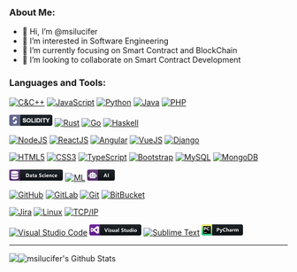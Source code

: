 ### About Me:
- 👋 Hi, I’m @msilucifer
- 👀 I’m interested in Software Engineering
- 🌱 I’m currently focusing on Smart Contract and BlockChain
- 💞️ I’m looking to collaborate on Smart Contract Development

### Languages and Tools:

[![C&C++](https://img.shields.io/badge/-C%20&%20C++-659ad2?style=flat&logo=c%2B%2B&logoColor=ffffff&link=https://github.com/msilucifer/)](https://github.com/msilucifer/)
[![JavaScript](https://img.shields.io/badge/-JavaScript-black?style=flat&logo=javascript&link=https://github.com/msilucifer/)](https://github.com/msilucifer/)
[![Python](https://img.shields.io/badge/-Python-black?style=flat&logo=python&link=https://github.com/msilucifer/)](https://github.com/msilucifer/)
[![Java](https://img.shields.io/badge/Java-orange?style=flat&logo=java&logoColor=white&link=https://github.com/msilucifer/)](https://github.com/msilucifer/)
[![PHP](https://img.shields.io/badge/-PHP-777BB4?style=flat&logo=php&link=https://github.com/msilucifer/)](https://github.com/msilucifer/)

[![Solidity](https://github.com/msilucifer/msilucifer/blob/master/solidity.png)](https://github.com/msilucifer/)
[![Rust](https://img.shields.io/badge/Rust-black?style=flat&logo=rust&logoColor=white&link=https://github.com/msilucifer/)](https://github.com/msilucifer/)
[![Go](https://img.shields.io/badge/-Go-00ADD8?style=flat&logo=go&logoColor=white&link=https://github.com/msilucifer/)](https://github.com/msilucifer/)
[![Haskell](https://img.shields.io/badge/-Haskell-5D4F85?style=flat&logo=haskell&logoColor=white&link=https://github.com/msilucifer/)](https://github.com/msilucifer/)

[![NodeJS](https://img.shields.io/badge/-Node.js-181717?style=flat&logo=nodedotjs&logoColor=white&link=https://github.com/msilucifer/)](https://github.com/msilucifer/) 
[![ReactJS](https://img.shields.io/badge/-ReactJS-61DAFB?style=flat&logo=react&logoColor=white&link=https://github.com/msilucifer/)](https://github.com/msilucifer/) 
[![Angular](https://img.shields.io/badge/-Angular-DD0031?style=flat&logo=angular&logoColor=white&link=https://github.com/msilucifer/)](https://github.com/msilucifer/) 
[![VueJS](https://img.shields.io/badge/VueJS-41B883??style=flat&logo=vue.js&logoColor=white&link=https://github.com/msilucifer/)](https://github.com/msilucifer/) 
[![Django](https://img.shields.io/badge/-django-black?style=flat&logo=django)](https://github.com/msilucifer/)

[![HTML5](https://img.shields.io/badge/-HTML5-E34F26?style=flat&logo=html5&logoColor=white&link=https://github.com/msilucifer/)](https://github.com/msilucifer/) 
[![CSS3](https://img.shields.io/badge/-CSS3-1572B6?style=flat&logo=css3&link=https://github.com/msilucifer/)](https://github.com/msilucifer/) 
[![TypeScript](https://img.shields.io/badge/TypeScript-black?style=flat&logo=typescript&link=https://github.com/msilucifer/)](https://github.com/msilucifer/)
[![Bootstrap](https://img.shields.io/badge/-Bootstrap-563D7C?style=flat&logo=bootstrap&link=https://github.com/msilucifer/)](https://github.com/msilucifer/)
[![MySQL](https://img.shields.io/badge/-MySQL-black?style=flat&logo=mysql&link=https://github.com/msilucifer/)](https://github.com/msilucifer/)
[![MongoDB](https://img.shields.io/badge/-MongoDB-DDE072?style=flat&logo=mongodb&link=https://github.com/msilucifer/)](https://github.com/msilucifer/)

[![DataScience](https://github.com/SvenCelin/SvenCelin/blob/master/Badges/datascience.png)](https://github.com/msilucifer/)
[![ML](https://img.shields.io/badge/-Machine%20Learning-102230?style=flat)](https://github.com/msilucifer/)
[![AI](https://github.com/SvenCelin/SvenCelin/blob/master/Badges/ai.png)](https://github.com/msilucifer/)

[![GitHub](https://img.shields.io/badge/-GitHub-181717?style=flat&logo=github&link=https://github.com/msilucifer/)](https://github.com/msilucifer/)
[![GitLab](https://img.shields.io/badge/-GitLab-FCA121?style=flat&logo=gitlab&link=https://github.com/msilucifer/)](https://github.com/msilucifer/)
[![Git](https://img.shields.io/badge/-Git-black?style=flat&logo=git&link=https://github.com/msilucifer/)](https://github.com/msilucifer/) 
[![BitBucket](https://img.shields.io/badge/Bitbucket-330F63?style=flat&logo=bitbucket&link=https://github.com/msilucifer/)](https://github.com/msilucifer/)

[![Jira](https://img.shields.io/badge/-Jira-222222?style=flat&logo=jira-software&logoColor=white&logoColor=0052CC)](https://github.com/msilucifer/)
[![Linux](https://img.shields.io/badge/-Linux-222222?style=flat&logo=linux&logoColor=FCC624)](https://github.com/msilucifer/)
[![TCP/IP](https://img.shields.io/badge/-TCP/IP-222222?style=flat&logo=cisco&logoColor=white)](https://github.com/msilucifer/)

[![Visual Studio Code](https://img.shields.io/badge/-VSCode-444444?style=flat&logo=visual-studio-code&logoColor=007ACC)](https://github.com/msilucifer/)
[![Visual Studio](https://github.com/SvenCelin/SvenCelin/blob/master/Badges/visualstudio.png)](https://github.com/msilucifer/)
[![Sublime Text](http://img.shields.io/badge/-Sublime%20Text-3C4858?style=flat&logo=sublime-text)](https://github.com/msilucifer/)
[![PyCharm](https://github.com/SvenCelin/SvenCelin/blob/master/Badges/pycharm.png)](https://github.com/msilucifer/)
<br />

--- 

<img align="left" src="https://github-readme-stats.vercel.app/api/top-langs/?username=msilucifer&theme=white" /> 

<img align="center" alt="msilucifer's Github Stats" src="https://github-readme-stats.vercel.app/api?username=msilucifer&show_icons=true&hide_border=true" /><br /><br />

[github]: https://github.com/msilucifer/

<!---
msilucifer/msilucifer is a ✨ special ✨ repository because its `README.md` (this file) appears on your GitHub profile.
You can click the Preview link to take a look at your changes.
--->
